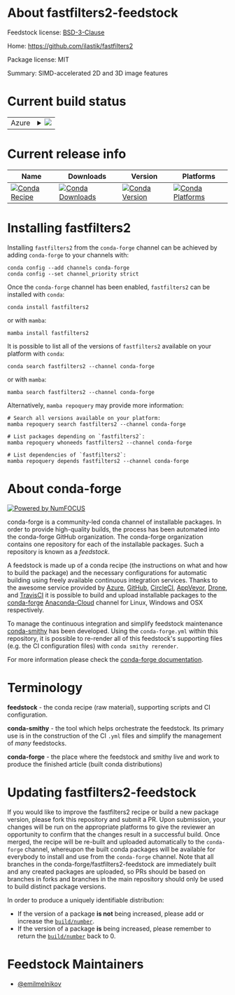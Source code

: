 About fastfilters2-feedstock
============================

Feedstock license: [BSD-3-Clause](https://github.com/conda-forge/fastfilters2-feedstock/blob/main/LICENSE.txt)

Home: https://github.com/ilastik/fastfilters2

Package license: MIT

Summary: SIMD-accelerated 2D and 3D image features

Current build status
====================


<table>
    
  <tr>
    <td>Azure</td>
    <td>
      <details>
        <summary>
          <a href="https://dev.azure.com/conda-forge/feedstock-builds/_build/latest?definitionId=18186&branchName=main">
            <img src="https://dev.azure.com/conda-forge/feedstock-builds/_apis/build/status/fastfilters2-feedstock?branchName=main">
          </a>
        </summary>
        <table>
          <thead><tr><th>Variant</th><th>Status</th></tr></thead>
          <tbody><tr>
              <td>linux_64_python3.10.____cpython</td>
              <td>
                <a href="https://dev.azure.com/conda-forge/feedstock-builds/_build/latest?definitionId=18186&branchName=main">
                  <img src="https://dev.azure.com/conda-forge/feedstock-builds/_apis/build/status/fastfilters2-feedstock?branchName=main&jobName=linux&configuration=linux%20linux_64_python3.10.____cpython" alt="variant">
                </a>
              </td>
            </tr><tr>
              <td>linux_64_python3.11.____cpython</td>
              <td>
                <a href="https://dev.azure.com/conda-forge/feedstock-builds/_build/latest?definitionId=18186&branchName=main">
                  <img src="https://dev.azure.com/conda-forge/feedstock-builds/_apis/build/status/fastfilters2-feedstock?branchName=main&jobName=linux&configuration=linux%20linux_64_python3.11.____cpython" alt="variant">
                </a>
              </td>
            </tr><tr>
              <td>linux_64_python3.8.____cpython</td>
              <td>
                <a href="https://dev.azure.com/conda-forge/feedstock-builds/_build/latest?definitionId=18186&branchName=main">
                  <img src="https://dev.azure.com/conda-forge/feedstock-builds/_apis/build/status/fastfilters2-feedstock?branchName=main&jobName=linux&configuration=linux%20linux_64_python3.8.____cpython" alt="variant">
                </a>
              </td>
            </tr><tr>
              <td>linux_64_python3.9.____73_pypy</td>
              <td>
                <a href="https://dev.azure.com/conda-forge/feedstock-builds/_build/latest?definitionId=18186&branchName=main">
                  <img src="https://dev.azure.com/conda-forge/feedstock-builds/_apis/build/status/fastfilters2-feedstock?branchName=main&jobName=linux&configuration=linux%20linux_64_python3.9.____73_pypy" alt="variant">
                </a>
              </td>
            </tr><tr>
              <td>linux_64_python3.9.____cpython</td>
              <td>
                <a href="https://dev.azure.com/conda-forge/feedstock-builds/_build/latest?definitionId=18186&branchName=main">
                  <img src="https://dev.azure.com/conda-forge/feedstock-builds/_apis/build/status/fastfilters2-feedstock?branchName=main&jobName=linux&configuration=linux%20linux_64_python3.9.____cpython" alt="variant">
                </a>
              </td>
            </tr><tr>
              <td>osx_64_python3.10.____cpython</td>
              <td>
                <a href="https://dev.azure.com/conda-forge/feedstock-builds/_build/latest?definitionId=18186&branchName=main">
                  <img src="https://dev.azure.com/conda-forge/feedstock-builds/_apis/build/status/fastfilters2-feedstock?branchName=main&jobName=osx&configuration=osx%20osx_64_python3.10.____cpython" alt="variant">
                </a>
              </td>
            </tr><tr>
              <td>osx_64_python3.11.____cpython</td>
              <td>
                <a href="https://dev.azure.com/conda-forge/feedstock-builds/_build/latest?definitionId=18186&branchName=main">
                  <img src="https://dev.azure.com/conda-forge/feedstock-builds/_apis/build/status/fastfilters2-feedstock?branchName=main&jobName=osx&configuration=osx%20osx_64_python3.11.____cpython" alt="variant">
                </a>
              </td>
            </tr><tr>
              <td>osx_64_python3.8.____cpython</td>
              <td>
                <a href="https://dev.azure.com/conda-forge/feedstock-builds/_build/latest?definitionId=18186&branchName=main">
                  <img src="https://dev.azure.com/conda-forge/feedstock-builds/_apis/build/status/fastfilters2-feedstock?branchName=main&jobName=osx&configuration=osx%20osx_64_python3.8.____cpython" alt="variant">
                </a>
              </td>
            </tr><tr>
              <td>osx_64_python3.9.____73_pypy</td>
              <td>
                <a href="https://dev.azure.com/conda-forge/feedstock-builds/_build/latest?definitionId=18186&branchName=main">
                  <img src="https://dev.azure.com/conda-forge/feedstock-builds/_apis/build/status/fastfilters2-feedstock?branchName=main&jobName=osx&configuration=osx%20osx_64_python3.9.____73_pypy" alt="variant">
                </a>
              </td>
            </tr><tr>
              <td>osx_64_python3.9.____cpython</td>
              <td>
                <a href="https://dev.azure.com/conda-forge/feedstock-builds/_build/latest?definitionId=18186&branchName=main">
                  <img src="https://dev.azure.com/conda-forge/feedstock-builds/_apis/build/status/fastfilters2-feedstock?branchName=main&jobName=osx&configuration=osx%20osx_64_python3.9.____cpython" alt="variant">
                </a>
              </td>
            </tr><tr>
              <td>win_64_python3.10.____cpython</td>
              <td>
                <a href="https://dev.azure.com/conda-forge/feedstock-builds/_build/latest?definitionId=18186&branchName=main">
                  <img src="https://dev.azure.com/conda-forge/feedstock-builds/_apis/build/status/fastfilters2-feedstock?branchName=main&jobName=win&configuration=win%20win_64_python3.10.____cpython" alt="variant">
                </a>
              </td>
            </tr><tr>
              <td>win_64_python3.11.____cpython</td>
              <td>
                <a href="https://dev.azure.com/conda-forge/feedstock-builds/_build/latest?definitionId=18186&branchName=main">
                  <img src="https://dev.azure.com/conda-forge/feedstock-builds/_apis/build/status/fastfilters2-feedstock?branchName=main&jobName=win&configuration=win%20win_64_python3.11.____cpython" alt="variant">
                </a>
              </td>
            </tr><tr>
              <td>win_64_python3.8.____cpython</td>
              <td>
                <a href="https://dev.azure.com/conda-forge/feedstock-builds/_build/latest?definitionId=18186&branchName=main">
                  <img src="https://dev.azure.com/conda-forge/feedstock-builds/_apis/build/status/fastfilters2-feedstock?branchName=main&jobName=win&configuration=win%20win_64_python3.8.____cpython" alt="variant">
                </a>
              </td>
            </tr><tr>
              <td>win_64_python3.9.____73_pypy</td>
              <td>
                <a href="https://dev.azure.com/conda-forge/feedstock-builds/_build/latest?definitionId=18186&branchName=main">
                  <img src="https://dev.azure.com/conda-forge/feedstock-builds/_apis/build/status/fastfilters2-feedstock?branchName=main&jobName=win&configuration=win%20win_64_python3.9.____73_pypy" alt="variant">
                </a>
              </td>
            </tr><tr>
              <td>win_64_python3.9.____cpython</td>
              <td>
                <a href="https://dev.azure.com/conda-forge/feedstock-builds/_build/latest?definitionId=18186&branchName=main">
                  <img src="https://dev.azure.com/conda-forge/feedstock-builds/_apis/build/status/fastfilters2-feedstock?branchName=main&jobName=win&configuration=win%20win_64_python3.9.____cpython" alt="variant">
                </a>
              </td>
            </tr>
          </tbody>
        </table>
      </details>
    </td>
  </tr>
</table>

Current release info
====================

| Name | Downloads | Version | Platforms |
| --- | --- | --- | --- |
| [![Conda Recipe](https://img.shields.io/badge/recipe-fastfilters2-green.svg)](https://anaconda.org/conda-forge/fastfilters2) | [![Conda Downloads](https://img.shields.io/conda/dn/conda-forge/fastfilters2.svg)](https://anaconda.org/conda-forge/fastfilters2) | [![Conda Version](https://img.shields.io/conda/vn/conda-forge/fastfilters2.svg)](https://anaconda.org/conda-forge/fastfilters2) | [![Conda Platforms](https://img.shields.io/conda/pn/conda-forge/fastfilters2.svg)](https://anaconda.org/conda-forge/fastfilters2) |

Installing fastfilters2
=======================

Installing `fastfilters2` from the `conda-forge` channel can be achieved by adding `conda-forge` to your channels with:

```
conda config --add channels conda-forge
conda config --set channel_priority strict
```

Once the `conda-forge` channel has been enabled, `fastfilters2` can be installed with `conda`:

```
conda install fastfilters2
```

or with `mamba`:

```
mamba install fastfilters2
```

It is possible to list all of the versions of `fastfilters2` available on your platform with `conda`:

```
conda search fastfilters2 --channel conda-forge
```

or with `mamba`:

```
mamba search fastfilters2 --channel conda-forge
```

Alternatively, `mamba repoquery` may provide more information:

```
# Search all versions available on your platform:
mamba repoquery search fastfilters2 --channel conda-forge

# List packages depending on `fastfilters2`:
mamba repoquery whoneeds fastfilters2 --channel conda-forge

# List dependencies of `fastfilters2`:
mamba repoquery depends fastfilters2 --channel conda-forge
```


About conda-forge
=================

[![Powered by
NumFOCUS](https://img.shields.io/badge/powered%20by-NumFOCUS-orange.svg?style=flat&colorA=E1523D&colorB=007D8A)](https://numfocus.org)

conda-forge is a community-led conda channel of installable packages.
In order to provide high-quality builds, the process has been automated into the
conda-forge GitHub organization. The conda-forge organization contains one repository
for each of the installable packages. Such a repository is known as a *feedstock*.

A feedstock is made up of a conda recipe (the instructions on what and how to build
the package) and the necessary configurations for automatic building using freely
available continuous integration services. Thanks to the awesome service provided by
[Azure](https://azure.microsoft.com/en-us/services/devops/), [GitHub](https://github.com/),
[CircleCI](https://circleci.com/), [AppVeyor](https://www.appveyor.com/),
[Drone](https://cloud.drone.io/welcome), and [TravisCI](https://travis-ci.com/)
it is possible to build and upload installable packages to the
[conda-forge](https://anaconda.org/conda-forge) [Anaconda-Cloud](https://anaconda.org/)
channel for Linux, Windows and OSX respectively.

To manage the continuous integration and simplify feedstock maintenance
[conda-smithy](https://github.com/conda-forge/conda-smithy) has been developed.
Using the ``conda-forge.yml`` within this repository, it is possible to re-render all of
this feedstock's supporting files (e.g. the CI configuration files) with ``conda smithy rerender``.

For more information please check the [conda-forge documentation](https://conda-forge.org/docs/).

Terminology
===========

**feedstock** - the conda recipe (raw material), supporting scripts and CI configuration.

**conda-smithy** - the tool which helps orchestrate the feedstock.
                   Its primary use is in the construction of the CI ``.yml`` files
                   and simplify the management of *many* feedstocks.

**conda-forge** - the place where the feedstock and smithy live and work to
                  produce the finished article (built conda distributions)


Updating fastfilters2-feedstock
===============================

If you would like to improve the fastfilters2 recipe or build a new
package version, please fork this repository and submit a PR. Upon submission,
your changes will be run on the appropriate platforms to give the reviewer an
opportunity to confirm that the changes result in a successful build. Once
merged, the recipe will be re-built and uploaded automatically to the
`conda-forge` channel, whereupon the built conda packages will be available for
everybody to install and use from the `conda-forge` channel.
Note that all branches in the conda-forge/fastfilters2-feedstock are
immediately built and any created packages are uploaded, so PRs should be based
on branches in forks and branches in the main repository should only be used to
build distinct package versions.

In order to produce a uniquely identifiable distribution:
 * If the version of a package **is not** being increased, please add or increase
   the [``build/number``](https://docs.conda.io/projects/conda-build/en/latest/resources/define-metadata.html#build-number-and-string).
 * If the version of a package **is** being increased, please remember to return
   the [``build/number``](https://docs.conda.io/projects/conda-build/en/latest/resources/define-metadata.html#build-number-and-string)
   back to 0.

Feedstock Maintainers
=====================

* [@emilmelnikov](https://github.com/emilmelnikov/)

